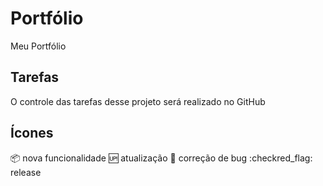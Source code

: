 # Portfólio
Meu Portfólio

## Tarefas

O controle das tarefas desse projeto será realizado no GitHub

## Ícones

:package: nova funcionalidade
:up: atualização
🦟 correção de bug
:checkred_flag: release
